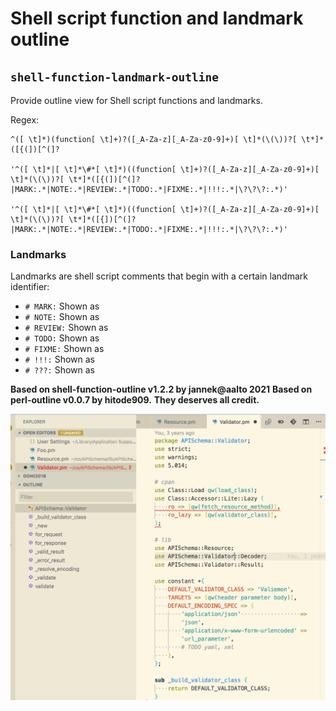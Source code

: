# Shell script function and landmark outline

## `shell-function-landmark-outline`

Provide outline view for Shell script functions and landmarks.

Regex:
```
^([ \t]*)(function[ \t]+)?([_A-Za-z][_A-Za-z0-9]+)[ \t]*(\(\))?[ \t*]*([{(])[^(]?

'^([ \t]*|[ \t]*\#*[ \t]*)((function[ \t]+)?([_A-Za-z][_A-Za-z0-9]+)[ \t]*(\(\))?[ \t*]*([{(])[^(]?|MARK:.*|NOTE:.*|REVIEW:.*|TODO:.*|FIXME:.*|!!!:.*|\?\?\?:.*)'
 
'^([ \t]*|[ \t]*\#*[ \t]*)((function[ \t]+)?([_A-Za-z][_A-Za-z0-9]+)[ \t]*(\(\))?[ \t*]*([{])[^(]?|MARK:.*|NOTE:.*|REVIEW:.*|TODO:.*|FIXME:.*|!!!:.*|\?\?\?:.*)'
```

### Landmarks

Landmarks are shell script comments that begin with a certain landmark identifier:

- `# MARK:` Shown as
- `# NOTE:` Shown as
- `# REVIEW:` Shown as
- `# TODO:` Shown as
- `# FIXME:` Shown as
- `# !!!:` Shown as
- `# ???:` Shown as

**Based on shell-function-outline v1.2.2 by jannek@aalto 2021**
**Based on perl-outline v0.0.7 by hitode909.**
**They deserves all credit.**

![screenshot1](images/screenshot.png)